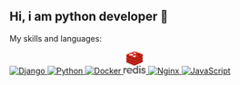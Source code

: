 ## Hi, i am python developer 👋

My skills and languages:
<p align="left">
  <a href="https://www.djangoproject.com/">
    <img src="https://cdn.simpleicons.org/django/092E20" alt="Django" width="40" height="40">
  </a>
  <a href="https://www.python.org/">
    <img src="https://img.icons8.com/color/48/000000/python--v1.png" alt="Python" width="40" height="40">
  </a>
  <a href="https://www.docker.com/">
    <img src="https://cdn.simpleicons.org/docker/2496ED" alt="Docker" width="40" height="40">
  </a>
  <!-- Redis -->
  <a href="https://redis.io/">
    <img src="https://raw.githubusercontent.com/devicons/devicon/master/icons/redis/redis-original-wordmark.svg" alt="Redis" width="40" height="40">
  </a>
  <!-- Nginx -->
  <a href="https://nginx.org/">
    <img src="https://cdn.simpleicons.org/nginx/009639" alt="Nginx" width="40" height="40">
  </a>
  <a href="https://developer.mozilla.org/en-US/docs/Web/JavaScript">
  <img src="https://cdn.simpleicons.org/javascript/F7DF1E" alt="JavaScript" width="40" height="40">
</a>
</p>
